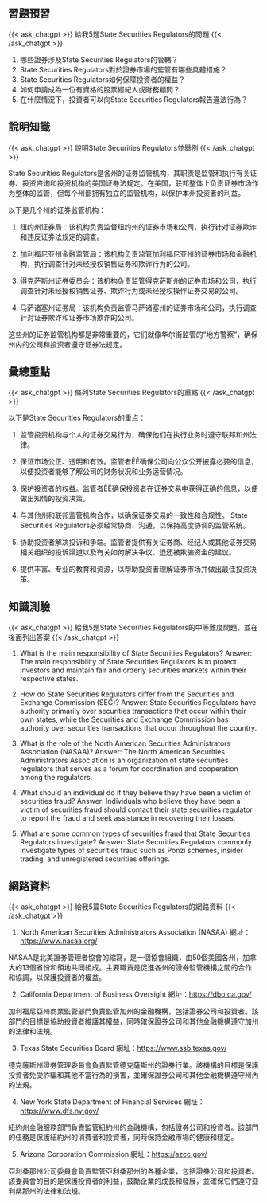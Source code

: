 ## 習題預習
{{< ask_chatgpt >}}
給我5題State Securities Regulators的問題
{{< /ask_chatgpt >}}



1. 哪些證券涉及State Securities Regulators的管轄？ 
2. State Securities Regulators對於證券市場的監管有哪些具體措施？ 
3. State Securities Regulators如何保障投資者的權益？ 
4. 如何申請成為一位有資格的股票經紀人或財務顧問？ 
5. 在什麼情況下，投資者可以向State Securities Regulators報告違法行為？   

## 說明知識
{{< ask_chatgpt >}}
說明State Securities Regulators並舉例
{{< /ask_chatgpt >}}



State Securities Regulators是各州的证券监管机构，其职责是监管和执行有关证券、投资咨询和投资机构的美国证券法规定。在美国，联邦整体上负责证券市场作为整体的监管，但每个州都拥有独立的监管机构，以保护本州投资者的利益。

以下是几个州的证券监管机构：

1. 纽约州证券局：该机构负责监督纽约州的证券市场和公司，执行针对证券欺诈和违反证券法规定的调查。

2. 加利福尼亚州金融监管局：该机构负责监管加利福尼亚州的证券市场和金融机构，执行调查针对未经授权销售证券和欺诈行为的公司。

3. 得克萨斯州证券委员会：该机构负责监管得克萨斯州的证券市场和公司，执行调查针对未经授权销售证券、欺诈行为或未经授权操作证券交易的公司。

4. 马萨诸塞州证券局：该机构负责监管马萨诸塞州的证券市场和公司，执行调查针对证券欺诈和证券市场欺诈的公司。

这些州的证券监管机构都是非常重要的，它们就像华尔街监管的“地方警察”，确保州内的公司和投资者遵守证券法规定。   

## 彙總重點
{{< ask_chatgpt >}}
條列State Securities Regulators的重點
{{< /ask_chatgpt >}}



以下是State Securities Regulators的重点：

1. 监管投资机构与个人的证券交易行为，确保他们在执行业务时遵守联邦和州法律。

2. 保证市场公正、透明和有效。监管者ÊÊ确保公司向公众公开披露必要的信息，以便投资者能够了解公司的财务状况和业务运营情况。

3. 保护投资者的权益。监管者ÊÊ确保投资者在证券交易中获得正确的信息，以便做出知情的投资决策。

4. 与其他州和联邦监管机构合作，以确保证券交易的一致性和合规性。 State Securities Regulators必须经常协商、沟通，以保持高度协调的监管系统。

5. 协助投资者解决投诉和争端。监管者提供有关证券商、经纪人或其他证券交易相关组织的投诉渠道以及有关如何解决争议、退还被欺骗资金的建议。

6. 提供丰富、专业的教育和资源，以帮助投资者理解证券市场并做出最佳投资决策。   

## 知識測驗
{{< ask_chatgpt >}}
給我5題State Securities Regulators的中等難度問題，並在後面列出答案
{{< /ask_chatgpt >}}



1. What is the main responsibility of State Securities Regulators?
Answer: The main responsibility of State Securities Regulators is to protect investors and maintain fair and orderly securities markets within their respective states.

2. How do State Securities Regulators differ from the Securities and Exchange Commission (SEC)?
Answer: State Securities Regulators have authority primarily over securities transactions that occur within their own states, while the Securities and Exchange Commission has authority over securities transactions that occur throughout the country.

3. What is the role of the North American Securities Administrators Association (NASAA)?
Answer: The North American Securities Administrators Association is an organization of state securities regulators that serves as a forum for coordination and cooperation among the regulators.

4. What should an individual do if they believe they have been a victim of securities fraud?
Answer: Individuals who believe they have been a victim of securities fraud should contact their state securities regulator to report the fraud and seek assistance in recovering their losses.

5. What are some common types of securities fraud that State Securities Regulators investigate?
Answer: State Securities Regulators commonly investigate types of securities fraud such as Ponzi schemes, insider trading, and unregistered securities offerings.   

## 網路資料
{{< ask_chatgpt >}}
給我5篇State Securities Regulators的網路資料
{{< /ask_chatgpt >}}



1. North American Securities Administrators Association (NASAA)
網址：https://www.nasaa.org/

NASAA是北美證券管理者協會的縮寫，是一個協會組織，由50個美國各州，加拿大的13個省份和領地共同組成。主要職責是促進各州的證券監管機構之間的合作和協調，以保護投資者的權益。

2. California Department of Business Oversight
網址：https://dbo.ca.gov/

加利福尼亞州商業監管部門負責監管加州的金融機構，包括證券公司和投資者。該部門的目標是協助投資者維護其權益，同時確保證券公司和其他金融機構遵守加州的法律和法規。

3. Texas State Securities Board
網址：https://www.ssb.texas.gov/

德克薩斯州證券管理委員會負責監管德克薩斯州的證券行業。該機構的目標是保護投資者免受詐騙和其他不當行為的損害，並確保證券公司和其他金融機構遵守州內的法規。

4. New York State Department of Financial Services
網址：https://www.dfs.ny.gov/

紐約州金融服務部門負責監管紐約州的金融機構，包括證券公司和投資者。該部門的任務是保護紐約州的消費者和投資者，同時保持金融市場的健康和穩定。

5. Arizona Corporation Commission
網址：https://azcc.gov/

亞利桑那州公司委員會負責監管亞利桑那州的各種企業，包括證券公司和投資者。該委員會的目的是保護投資者的利益，鼓勵企業的成長和發展，並確保它們遵守亞利桑那州的法律和法規。   

